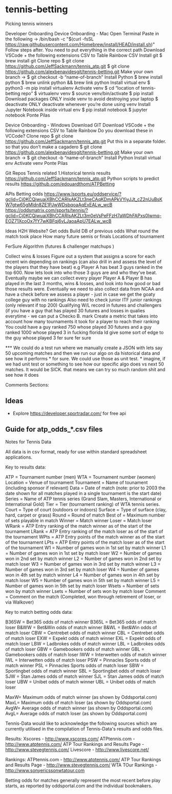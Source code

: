 # tennis-betting
Picking tennis winners

Developer Onboarding 
Device Onboarding - Mac
Open Terminal
Paste in the following -> /bin/bash -c "$(curl -fsSL https://raw.githubusercontent.com/Homebrew/install/HEAD/install.sh)"
Follow steps after. You need to put everything in the correct path
Download VSCode + the following extensions
CSV to Table 
Rainbow CSV
Install git 
$ brew install git
Clone repo
$ git clone https://github.com/JeffSackmann/tennis_atp.git
$ git clone https://github.com/alexbenavidesgit/tennis-betting.git
Make your own branch -> $ git checkout -b “name-of-branch”
Install Python
$ brew install python
$ brew unlink python && brew link python
Install virtual env
$ python3 -m pip install virtualenv
Activate venv
$ cd “location of tennis-betting repo”
$ virtualenv venv
$ source venv/bin/activate
$ pip install <package>
Download packages ONLY inside venv to avoid destroying your laptop
$ deactivate
ONLY deactivate whenever you’re done using venv
Install Jupyter Notebook inside virtual env
$ pip install notebook
$ jupyter notebook
Ponte Pilas 

Device Onboarding - Windows
Download GIT
Download VSCode + the following extensions
CSV to Table 
Rainbow 
Do you download these in VCCode?
Clone repo 
$ git clone https://github.com/JeffSackmann/tennis_atp.git
Put this in a separate folder.
so that you don’t make a cagadero
$ git clone https://github.com/alexbenavidesgit/tennis-betting.git
Make your own branch -> $ git checkout -b “name-of-branch”
Install Python
Install virtual env
Activate venv
Ponte Pilas

Git Repos 
Tennis related
1.Historical tennis results
https://github.com/JeffSackmann/tennis_atp.git
Python scripts to predict results
https://github.com/edouardthom/ATPBetting


APIs
Betting odds
https://www.lsports.eu/oddservice/?gclid=Cj0KCQjwuaiXBhCCARIsAKZLt3neCAqKDmAPkVYiyJJt_cZ2nUuBsKW7gtw65gMldn8ZE1PJwWDsbqoaAqExEALw_wcB
https://oddsmatrix.com/sports/tennis/?gclid=Cj0KCQjwuaiXBhCCARIsAKZLt3m0eVsPeFFzH7aWDhFAPxs0lwmq-EOZ71XcoOx7fY7wKBFqj6vLJaoaApU7EALw_wcB

Ideas
H2H
Website?
Get odds
Build DB of previous odds
What round the match took place
How many future semis or finals
Locations of tournament


FerSure Algorithm (futures & challenger matchups )

Collect wins & losses 
Figure out a system that assigns a score for each recent win depending on rankings (can also drill in and assess the level of the players that they have beat)
e.g Player A has beat 3 guys ranked in the top 600. Now lets look into who those 3 guys are and who they’ve beat. 
Eventually maybe we can collect every player Player A & Player B has played in the last 3 months, wins & losses, and look into how good or bad those results were. 
Eventually we need to also collect data from NCAA and have a check before we assess a player - just in case we get the goaty college guy with no rankings 
Also need to check junior ITF junior rankings (only relevant if top 200)
Qualifying W/L record in futures and challengers (if you have a guy that has played 30 futures and losses in qualies everytime - we can put a Checko B. mark 
Create a metric that takes into account how many tournaments it took for a player to reach their ranking
You could have a guy ranked 750 whose played 30 futures and a guy ranked 1000 whose played 3 in fucking florida 
Id give some sort of edge to the guy whose played 3 fer sure fer sure 

*** We could do a test run where we manually create a JSON with lets say 50 upcoming matches and then we run our algo on da historical data and see how it performs
	* for sure. We could use those as unit test.
	* imagine, if we had unit test or something to see how our specific algo does vs next 50 matches. It would be SICK. that means we can try so much random shit and see how it does





Comments Sections:




## Ideas
- Explore https://developer.sportradar.com/ for free api

## Guide for atp_odds_*.csv files

Notes for Tennis Data

All data is in csv format, ready for use within standard spreadsheet applications. 

Key to results data:

ATP = Tournament number (men)
WTA = Tournament number (women)
Location = Venue of tournament
Tournament = Name of tounament (including sponsor if relevant)
Data = Date of match (note: prior to 2003 the date shown for all matches played in a single tournament is the start date)
Series = Name of ATP tennis series (Grand Slam, Masters, International or International Gold)
Tier = Tier (tournament ranking) of WTA tennis series.
Court = Type of court (outdoors or indoors)
Surface = Type of surface (clay, hard, carpet or grass)
Round = Round of match
Best of = Maximum number of sets playable in match
Winner = Match winner
Loser = Match loser
WRank = ATP Entry ranking of the match winner as of the start of the tournament
LRank = ATP Entry ranking of the match loser as of the start of the tournament
WPts = ATP Entry points of the match winner as of the start of the tournament
LPts = ATP Entry points of the match loser as of the start of the tournament
W1 = Number of games won in 1st set by match winner
L1 = Number of games won in 1st set by match loser
W2 = Number of games won in 2nd set by match winner
L2 = Number of games won in 2nd set by match loser
W3 = Number of games won in 3rd set by match winner
L3 = Number of games won in 3rd set by match loser
W4 = Number of games won in 4th set by match winner
L4 = Number of games won in 4th set by match loser
W5 = Number of games won in 5th set by match winner
L5 = Number of games won in 5th set by match loser
Wsets = Number of sets won by match winner
Lsets = Number of sets won by match loser
Comment = Comment on the match (Completed, won through retirement of loser, or via Walkover)


Key to match betting odds data:

B365W = Bet365 odds of match winner
B365L = Bet365 odds of match loser
B&WW = Bet&Win odds of match winner
B&WL = Bet&Win odds of match loser
CBW = Centrebet odds of match winner
CBL = Centrebet odds of match loser
EXW = Expekt odds of match winner
EXL = Expekt odds of match loser
LBW = Ladbrokes odds of match winner
LBL = Ladbrokes odds of match loser
GBW = Gamebookers odds of match winner
GBL = Gamebookers odds of match loser
IWW = Interwetten odds of match winner
IWL = Interwetten odds of match loser
PSW = Pinnacles Sports odds of match winner
PSL = Pinnacles Sports odds of match loser
SBW = Sportingbet odds of match winner
SBL = Sportingbet odds of match loser
SJW = Stan James odds of match winner
SJL = Stan James odds of match loser
UBW = Unibet odds of match winner
UBL = Unibet odds of match loser

MaxW= Maximum odds of match winner (as shown by Oddsportal.com)
MaxL= Maximum odds of match loser (as shown by Oddsportal.com)
AvgW= Average odds of match winner (as shown by Oddsportal.com)
AvgL= Average odds of match loser (as shown by Oddsportal.com)


Tennis-Data would like to acknowledge the following sources which are currently utilised in the compilation of Tennis-Data's results and odds files.

Results:
Xscores - http://www.xscores.com/
ATPtennis.com - http://www.atptennis.com/
ATP Tour Rankings and Results Page - http://www.stevegtennis.com/
Livescore - http://www.livescore.net/

Rankings:
ATPtennis.com - http://www.atptennis.com/
ATP Tour Rankings and Results Page - http://www.stevegtennis.com/
WTA TOur Rankings - http://www.sonyericssonwtatour.com

Betting odds for matches generally represent the most recent before play starts, as reported by oddsportal.com and the individual bookmakers.